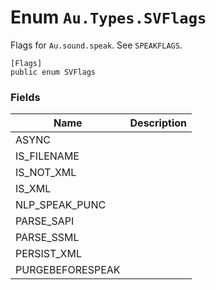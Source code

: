 # Enum `Au.Types.SVFlags`

Flags for `Au.sound.speak`. See `SPEAKFLAGS`.

```
[Flags]
public enum SVFlags
```

### Fields

| Name | Description |
| --- | --- |
| ASYNC |  |
| IS_FILENAME |  |
| IS_NOT_XML |  |
| IS_XML |  |
| NLP_SPEAK_PUNC |  |
| PARSE_SAPI |  |
| PARSE_SSML |  |
| PERSIST_XML |  |
| PURGEBEFORESPEAK |  |